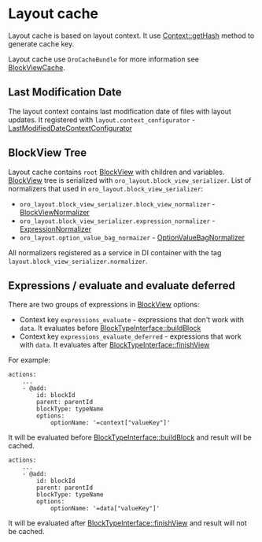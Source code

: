 Layout cache
==============

Layout cache is based on layout context.
It use [Context::getHash](../../../../Component/Layout/ContextInterface.php#L94) method to generate cache key.

Layout cache use `OroCacheBundle` for more information see [BlockViewCache](../../../../Component/Layout/BlockViewCache.php).

Last Modification Date
----------------------------
The layout context contains last modification date of files with layout updates. 
It registered with `layout.context_configurator` - [LastModifiedDateContextConfigurator](../../Layout/Extension/LastModifiedDateContextConfigurator.php)

BlockView Tree
----------------------------
Layout cache contains `root` [BlockView](../../../../Component/Layout/BlockView.php) with children and variables.
[BlockView](../../../../Component/Layout/BlockView.php) tree is serialized with `oro_layout.block_view_serializer`.
List of normalizers that used in `oro_layout.block_view_serializer`:
* `oro_layout.block_view_serializer.block_view_normalizer` - [BlockViewNormalizer](../../Layout/Serializer/BlockViewNormalizer.php)
* `oro_layout.block_view_serializer.expression_normalizer` - [ExpressionNormalizer](../../Layout/Serializer/ExpressionNormalizer.php)
* `oro_layout.option_value_bag_normaizer` - [OptionValueBagNormalizer](../../Layout/Serializer/OptionValueBagNormalizer.php)

All normalizers registered as a service in DI container with the tag `layout.block_view_serializer.normalizer`.

Expressions / evaluate and evaluate deferred
----------------------------
There are two groups of expressions in [BlockView](../../../../Component/Layout/BlockView.php) options:
* Context key `expressions_evaluate` - expressions that don't work with `data`. 
It evaluates before [BlockTypeInterface::buildBlock](../../../../Component/Layout/BlockTypeInterface.php#L19)
* Context key `expressions_evaluate_deferred` - expressions that work with `data`.
It evaluates after [BlockTypeInterface::finishView](../../../../Component/Layout/BlockTypeInterface.php#L51)

For example:

```
actions:
    ...
    - @add:
        id: blockId
        parent: parentId
        blockType: typeName
        options:
            optionName: '=context["valueKey"]'
```
It will be evaluated before [BlockTypeInterface::buildBlock](../../../../Component/Layout/BlockTypeInterface.php#L19) and result will be cached.


```
actions:
    ...
    - @add:
        id: blockId
        parent: parentId
        blockType: typeName
        options:
            optionName: '=data["valueKey"]'
```
It will be evaluated after [BlockTypeInterface::finishView](../../../../Component/Layout/BlockTypeInterface.php#L51) and result will not be cached.
